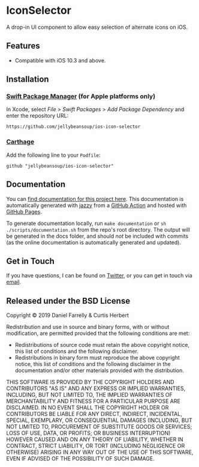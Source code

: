 # IconSelector

A drop-in UI component to allow easy selection of alternate icons on iOS.

## Features

- Compatible with iOS 10.3 and above.

## Installation

### [Swift Package Manager](https://developer.apple.com/documentation/xcode/adding_package_dependencies_to_your_app) (for Apple platforms only)

In Xcode, select _File_ > _Swift Packages_ > _Add Package Dependency_ and enter the repository URL:

```
https://github.com/jellybeansoup/ios-icon-selector
```

### [Carthage](https://github.com/Carthage/Carthage)

Add the following line to your `Podfile`:

```
github "jellybeansoup/ios-icon-selector"
```

## Documentation

You can [find documentation for this project here](https://jellybeansoup.github.io/ios-icon-selector/). This documentation is automatically generated with [jazzy](https://github.com/realm/jazzy) from a [GitHub Action](https://jellybeansoup.github.io/ios-icon-selector/blob/master/.github/workflows/documentation.yml) and hosted with [GitHub Pages](https://pages.github.com/).

To generate documentation locally, run `make documentation` or `sh ./scripts/documentation.sh` from the repo's root directory. The output will be generated in the docs folder, and should _not_ be included with commits (as the online documentation is automatically generated and updated).

## Get in Touch

If you have questions, I can be found on [Twitter](https://twitter.com/jellybeansoup), or you can get in touch via [email](https://jellystyle.com/contact).

## Released under the BSD License

Copyright © 2019 Daniel Farrelly & Curtis Herbert

Redistribution and use in source and binary forms, with or without modification,
are permitted provided that the following conditions are met:

*	Redistributions of source code must retain the above copyright notice, this list
	of conditions and the following disclaimer.
*	Redistributions in binary form must reproduce the above copyright notice, this
	list of conditions and the following disclaimer in the documentation and/or
	other materials provided with the distribution.

THIS SOFTWARE IS PROVIDED BY THE COPYRIGHT HOLDERS AND CONTRIBUTORS "AS IS" AND 
ANY EXPRESS OR IMPLIED WARRANTIES, INCLUDING, BUT NOT LIMITED TO, THE IMPLIED
WARRANTIES OF MERCHANTABILITY AND FITNESS FOR A PARTICULAR PURPOSE ARE DISCLAIMED.
IN NO EVENT SHALL THE COPYRIGHT HOLDER OR CONTRIBUTORS BE LIABLE FOR ANY DIRECT,
INDIRECT, INCIDENTAL, SPECIAL, EXEMPLARY, OR CONSEQUENTIAL DAMAGES (INCLUDING,
BUT NOT LIMITED TO, PROCUREMENT OF SUBSTITUTE GOODS OR SERVICES; LOSS OF USE,
DATA, OR PROFITS; OR BUSINESS INTERRUPTION) HOWEVER CAUSED AND ON ANY THEORY OF
LIABILITY, WHETHER IN CONTRACT, STRICT LIABILITY, OR TORT (INCLUDING NEGLIGENCE
OR OTHERWISE) ARISING IN ANY WAY OUT OF THE USE OF THIS SOFTWARE, EVEN IF
ADVISED OF THE POSSIBILITY OF SUCH DAMAGE.
